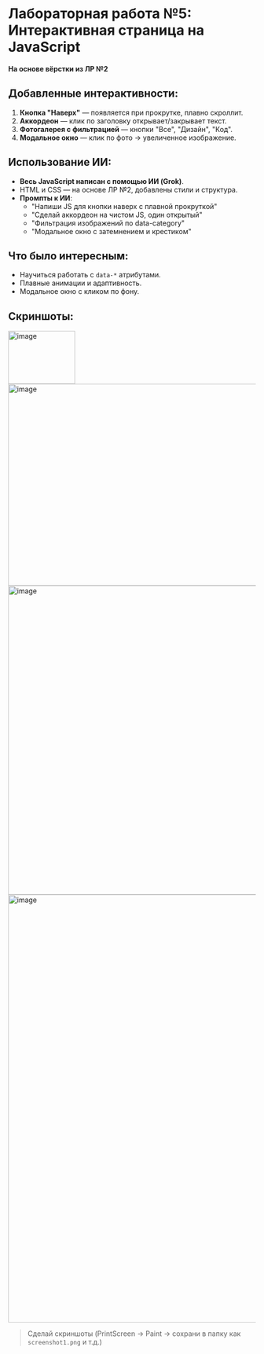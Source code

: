 # Лабораторная работа №5: Интерактивная страница на JavaScript

**На основе вёрстки из ЛР №2**

## Добавленные интерактивности:
1. **Кнопка "Наверх"** — появляется при прокрутке, плавно скроллит.
2. **Аккордеон** — клик по заголовку открывает/закрывает текст.
3. **Фотогалерея с фильтрацией** — кнопки "Все", "Дизайн", "Код".
4. **Модальное окно** — клик по фото → увеличенное изображение.

## Использование ИИ:
- **Весь JavaScript написан с помощью ИИ (Grok)**.
- HTML и CSS — на основе ЛР №2, добавлены стили и структура.
- **Промпты к ИИ**:
  - "Напиши JS для кнопки наверх с плавной прокруткой"
  - "Сделай аккордеон на чистом JS, один открытый"
  - "Фильтрация изображений по data-category"
  - "Модальное окно с затемнением и крестиком"

## Что было интересным:
- Научиться работать с `data-*` атрибутами.
- Плавные анимации и адаптивность.
- Модальное окно с кликом по фону.

## Скриншоты:
<img width="136" height="108" alt="image" src="https://github.com/user-attachments/assets/798723c9-8a0a-47c3-9961-490cd95e1ad0" />

<img width="859" height="411" alt="image" src="https://github.com/user-attachments/assets/1eb0966c-f3d2-4950-9064-0f398e7174ad" />

<img width="855" height="629" alt="image" src="https://github.com/user-attachments/assets/fe54ff23-f09b-4b6a-ae93-967e2fa96c1f" />

<img width="1170" height="871" alt="image" src="https://github.com/user-attachments/assets/c1d648ad-6a15-4d93-8e31-c08d4aa43e59" />


> Сделай скриншоты (PrintScreen → Paint → сохрани в папку как `screenshot1.png` и т.д.)
